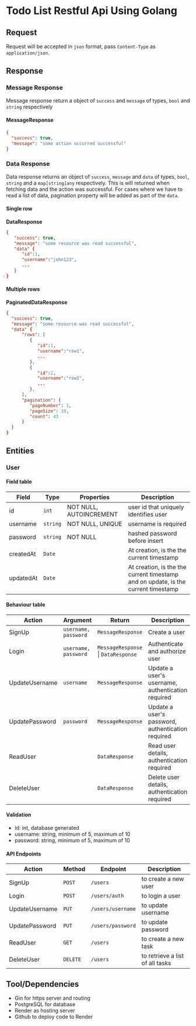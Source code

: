 # Todo List Restful Api Using Golang

## Request

Request will be accepted in `json` format, pass `Content-Type` as `application/json`.

## Response

### Message Response

Message response return a object of `success` and `message` of types, `bool` and `string` respectively

#### MessageResponse

```json
{
  "success": true,
  "message": "some action occurred successful"
}
```

### Data Response

Data response returns an object of `success`, `message` and `data` of types, `bool`, `string` and a `map[string]any` respectively. This is will returned when fetching data and the action was successful. For cases where we have to read a list of data, pagination property will be added as part of the `data`.

#### Single row

**DataResponse**

```json
{
   "success": true,
   "message": "some resource was read successful",
   "data" {
      "id":1,
      "username":"john123",
      ...
   }
}
```

#### Multiple rows

**PaginatedDataResponse**

```json
{
  "success": true,
  "message": "some resource was read successful",
  "data" {
      "rows": [
         {
            "id":1,
            "username":"row1",
            ...
         },
         {
            "id":2,
            "username":"row2",
            ...
         },
      ],
      "pagination": {
         "pageNumber": 1,
         "pageSize": 10,
         "count": 43
      }
  }
}
```

## Entities

### User

#### Field table

| Field     | Type     | Properties              | Description                                                                       |
| --------- | -------- | ----------------------- | --------------------------------------------------------------------------------- |
| id        | `int`    | NOT NULL, AUTOINCREMENT | user id that uniquely identifies user                                             |
| username  | `string` | NOT NULL, UNIQUE        | username is required                                                              |
| password  | `string` | NOT NULL                | hashed password before insert                                                     |
| createdAt | `Date`   |                         | At creation, is the the current timestamp                                         |
| updatedAt | `Date`   |                         | At creation, is the the current timestamp and on update, is the current timestamp |

#### Behaviour table

| Action         | Argument             | Return                              | Description                                       |
| -------------- | -------------------- | ----------------------------------- | ------------------------------------------------- |
| SignUp         | `username, password` | `MessageResponse`                   | Create a user                                     |
| Login          | `username, password` | `MessageResponse` \| `DataResponse` | Authenticate and authorize user                   |
| UpdateUsername | `username`           | `MessageResponse`                   | Update a user's username, authentication required |
| UpdatePassword | `password`           | `MessageResponse`                   | Update a user's password, authentication required |
| ReadUser       |                      | `DataResponse`                      | Read user details, authentication required        |
| DeleteUser     |                      | `DataResponse`                      | Delete user details, authentication required      |

#### Validation

- id: int, database generated
- username: string, minimum of 5, maximum of 10
- password: string, minimum of 5, maximum of 10

#### API Endpoints

| Action         | Method   | Endpoint          | Description                     |
| -------------- | -------- | ----------------- | ------------------------------- |
| SignUp         | `POST`   | `/users`          | to create a new user            |
| Login          | `POST`   | `/users/auth`     | to login a user                 |
| UpdateUsername | `PUT`    | `/users/username` | to update username              |
| UpdatePassword | `PUT`    | `/users/password` | to update password              |
| ReadUser       | `GET`    | `/users`          | to create a new task            |
| DeleteUser     | `DELETE` | `/users`          | to retrieve a list of all tasks |

## Tool/Dependencies

- Gin for https server and routing
- PostgreSQL for database
- Render as hosting server
- Github to deploy code to Render
